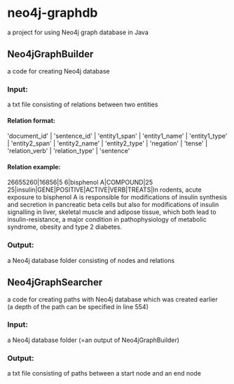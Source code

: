 # neo4j-graphdb
a project for using Neo4j graph database in Java

## Neo4jGraphBuilder
a code for creating Neo4j database

### Input:
a txt file consisting of relations between two entities   
#### Relation format:   
'document_id' | 'sentence_id' | 'entity1_span' | 'entity1_name' | 'entity1_type' | 'entity2_span' |  'entity2_name' | 'entity2_type' | 'negation' | 'tense' | 'relation_verb' | 'relation_type' | 'sentence'
#### Relation example:
26655260|16856|5 6|bisphenol A|COMPOUND|25 25|insulin|GENE|POSITIVE|ACTIVE|VERB|TREATS|In rodents, acute exposure to bisphenol A is responsible for modifications of insulin synthesis and secretion in pancreatic beta cells but also for modifications of insulin signalling in liver, skeletal muscle and adipose tissue, which both lead to insulin-resistance, a major condition in pathophysiology of metabolic syndrome, obesity and type 2 diabetes.

### Output:
a Neo4j database folder consisting of nodes and relations   

   
   
## Neo4jGraphSearcher
a code for creating paths with Neo4j database which was created earlier   
(a depth of the path can be specified in line 554)


### Input:
a Neo4j database folder (=an output of Neo4jGraphBuilder)

### Output:
a txt file consisting of paths between a start node and an end node
